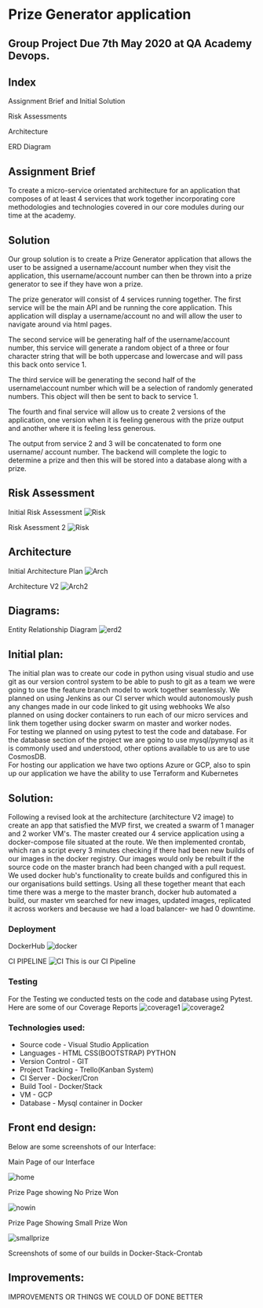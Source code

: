 # Prize Generator application

## Group Project Due 7th May 2020 at QA Academy Devops.

## Index

Assignment Brief and Initial Solution

Risk Assessments

Architecture

ERD Diagram

## Assignment Brief

To create a micro-service orientated architecture for an application that composes of at least 4 services that work together incorporating core methodologies and technologies covered in our core modules during our time at the academy.

## Solution

Our group solution is to create a Prize Generator application that allows the user to be assigned a username/account number when they visit the application, this username/account number can then be thrown into a prize generator to see if they have won a prize.

The prize generator will consist of 4 services running together. The first service will be the main API and be running the core application. This application will display a username/account no and will allow the user to navigate around via html pages.

The second service will be generating half of the username/account number, this service will generate a random object of a three or four character string that will be both uppercase and lowercase and will pass this back onto service 1.

The third service will be generating the second half of the username\account number which will be a selection of randomly generated numbers. This object will then be sent to back to service 1.

The fourth and final service will allow us to create 2 versions of the application, one version when it is feeling generous with the prize output and another where it is feeling less generous.

The output from service 2 and 3 will be concatenated to form one username/ account number. The backend will complete the logic to determine a prize and then this will be stored into a database along with a prize.

## Risk Assessment
Initial Risk Assessment
![Risk](https://github.com/group2gmca/groupProject/blob/master/documentation/risk1.png)

Risk Asessment 2
![Risk](https://github.com/group2gmca/groupProject/blob/master/documentation/risk2.png)

## Architecture
Initial Architecture Plan 
![Arch](https://github.com/group2gmca/groupProject/blob/master/documentation/arch.png)

Architecture V2
![Arch2](https://github.com/group2gmca/groupProject/blob/master/documentation/updated%20architecture.png)

## Diagrams:

Entity Relationship Diagram
![erd2](https://github.com/group2gmca/groupProject/blob/master/documentation/ERD.jpg)

## Initial plan:

The initial plan was to create our code in python using visual studio and use git as our version control system to be able to push to git as a team we were going to use the feature branch model to work together seamlessly. 
We planned on using Jenkins as our CI server which would autonomously push any changes made in our code linked to git using webhooks 
We also planned on using docker containers to run each of our micro services and link them together using docker swarm on master and worker nodes.  
For testing we planned on using pytest to test the code and database. For the database section of the project we are going to use mysql/pymysql as it is commonly used and understood, other options available to us are to use CosmosDB.  
For hosting our application we have two options Azure or GCP, also to spin up our application we have the ability to use Terraform and Kubernetes


## Solution:

Following a revised look at the architecture (architecture V2 image) to create an app that satisfied the MVP first, we created a swarm of 1 manager and 2 worker VM's. The master created our 4 service application using a docker-compose file situated at the route. We then implemented crontab, which ran a script every 3 minutes checking if there had been new builds of our images in the docker registry. Our images would only be rebuilt if the source code on the master branch had been changed with a pull request. We used docker hub's functionality to create builds and configured this in our organisations build settings.
Using all these together meant that each time there was a merge to the master branch, docker hub automated a build, our master vm searched for new images, updated images, replicated it across workers and because we had a load balancer- we had 0 downtime.

### Deployment

DockerHub
![docker](https://github.com/group2gmca/groupProject/blob/master/documentation/docker%20hub.png)

CI PIPELINE
![CI](https://github.com/group2gmca/groupProject/blob/master/documentation/cpipe.png)
This is our CI Pipeline

### Testing

For the Testing we conducted tests on the code and database using Pytest. Here are some of our Coverage Reports
![coverage1](https://github.com/group2gmca/groupProject/blob/master/documentation/cov1.png)
![coverage2](https://github.com/group2gmca/groupProjectblob/master/documentation/cov2.png)

### Technologies used:

- Source code - Visual Studio Application
- Languages - HTML CSS(BOOTSTRAP) PYTHON
- Version Control - GIT
- Project Tracking - Trello(Kanban System)
- CI Server - Docker/Cron
- Build Tool - Docker/Stack
- VM - GCP
- Database - Mysql container in Docker


## Front end design:

Below are some screenshots of our Interface:

Main Page of our Interface

![home](https://github.com/group2gmca/groupProject/blob/master/documentation/home.jpg)

Prize Page showing No Prize Won 

![nowin](https://github.com/group2gmca/groupProject/blob/master/documentation/nowin.jpg)

Prize Page Showing Small Prize Won

![smallprize](https://github.com/group2gmca/groupProject/blob/master/documentation/smallprize.jpg)

Screenshots of some of our builds in Docker-Stack-Crontab

## Improvements:

IMPROVEMENTS OR THINGS WE COULD OF DONE BETTER

